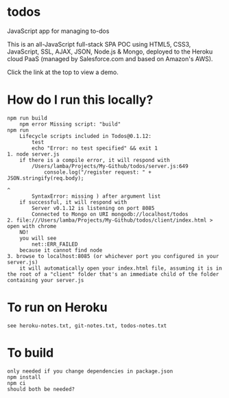 todos
=====

JavaScript app for managing to-dos

This is an all-JavaScript full-stack SPA POC using HTML5, CSS3, JavaScript, SSL, AJAX, JSON, Node.js & Mongo, deployed to the Heroku cloud PaaS (managed by Salesforce.com and based on Amazon's AWS).

Click the link at the top to view a demo.

How do I run this locally?
==========================
	npm run build 
		npm error Missing script: "build"
	npm run
		Lifecycle scripts included in Todos@0.1.12:
  			test
    		echo "Error: no test specified" && exit 1
    1. node server.js
    	if there is a compile error, it will respond with
    		/Users/lamba/Projects/My-Github/todos/server.js:649
				console.log("/register request: " + JSON.stringify(req.body);
	    				                                                   ^
			SyntaxError: missing ) after argument list
		if successful, it will respond with
	    	Server v0.1.12 is listening on port 8085
	    	Connected to Mongo on URI mongodb://localhost/todos
	2. file:///Users/lamba/Projects/My-Github/todos/client/index.html > open with chrome
		NO!
		you will see
			net::ERR_FAILED
		because it cannot find node
	3. browse to localhost:8085 (or whichever port you configured in your server.js)
		it will automatically open your index.html file, assuming it is in the root of a "client" folder that's an immediate child of the folder containing your server.js

To run on Heroku
================
	see heroku-notes.txt, git-notes.txt, todos-notes.txt

To build
========
	only needed if you change dependencies in package.json
	npm install
	npm ci
	should both be needed?
